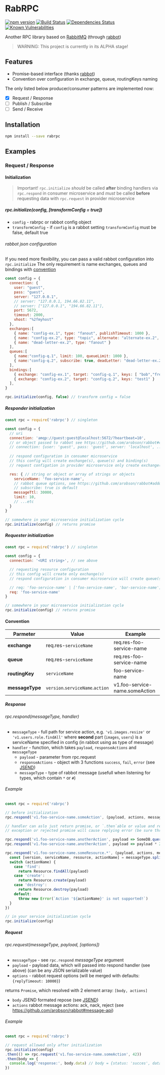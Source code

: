 # RabRPC
[![npm version](https://badge.fury.io/js/rabrpc.svg)](https://badge.fury.io/js/rabrpc)
[![Build Status](https://travis-ci.org/swarthy/rabrpc.svg?branch=master)](https://travis-ci.org/swarthy/rabrpc)
[![Dependencies Status](https://david-dm.org/swarthy/rabrpc.svg)]()
[![Known Vulnerabilities](https://snyk.io/test/npm/rabrpc/badge.svg)](https://snyk.io/test/npm/rabrpc)

Another RPC library based on [RabbitMQ](http://www.rabbitmq.com/) (through [rabbot](https://github.com/arobson/rabbot))

> WARNING: This project is currently in its ALPHA stage!

## Features

 * Promise-based interface (thanks [rabbot](https://github.com/arobson/rabbot))
 * Convention over configuration in exchange, queue, routingKeys naming

The only listed below producer/consumer patterns are implemented now:
* [x] Request / Response
* [ ] Publish / Subscribe
* [ ] Send / Receive

## Installation
```bash
npm install --save rabrpc
```

## Examples

### Request / Response

#### Initialization

> Important! `rpc.initialize` *should* be called **after** binding handlers via `rpc.respond` in consumer microservice and *must* be called **before** requesting data with `rpc.request` in provider microservice

##### rpc.initialize(config, [transformConfig = true])
 * `config` - rabrpc or rabbot config object
 * `transformConfig` - if `config` is a rabbot setting `transformConfig` must be false, default true

###### rabbot json configuration

If you need more flexibility, you can pass a valid rabbot configuration into `rpc.initialize`
The only requirement is name exchanges, queues and bindings with [convention](#convention)
```javascript
const config = {
  connection: {
    user: "guest",
    pass: "guest",
    server: "127.0.0.1",
    // server: "127.0.0.1, 194.66.82.11",
    // server: ["127.0.0.1", "194.66.82.11"],
    port: 5672,
    timeout: 2000,
    vhost: "%2fmyhost"
  },
  exchanges:[
    { name: "config-ex.1", type: "fanout", publishTimeout: 1000 },
    { name: "config-ex.2", type: "topic", alternate: "alternate-ex.2", persistent: true },
    { name: "dead-letter-ex.2", type: "fanout" }
  ],
  queues:[
    { name:"config-q.1", limit: 100, queueLimit: 1000 },
    { name:"config-q.2", subscribe: true, deadLetter: "dead-letter-ex.2" }
  ],
  bindings:[
    { exchange: "config-ex.1", target: "config-q.1", keys: [ "bob","fred" ] },
    { exchange: "config-ex.2", target: "config-q.2", keys: "test1" }
  ],
}

rpc.initialize(config, false) // transform config = false
```


##### Responder initialization

```javascript
const rpc = require('rabrpc') // singleton

const config = {
  // uri
  connection: 'amqp://guest:guest@localhost:5672/?heartbeat=10',
  // or object passed to rabbot see https://github.com/arobson/rabbot#configuration-via-json
  // connection: {user: 'guest', pass: 'guest', server: 'localhost', ...}
  
  // respond configuration in consumer microservice
  // this config will create exchange(s), queue(s) and binding(s)
  // request configation in provider microservice only create exchange(s)

  res: { // string or object or array of strings or objects
    serviceName: 'foo-service-name',
    // rabbot queue options, see https://github.com/arobson/rabbot#addqueue-queuename-options-connectionname-
    // subscribe: true is default
    messageTtl: 30000,
    limit: 10,
    // ...etc
  }
}

// somewhere in your microservice initialization cycle
rpc.initialize(config) // returns promise

```

##### Requester initialization

```javascript
const rpc = require('rabrpc') // singleton

const config = {
  connection: '<URI string>', // see above

  // requesting resource configuration
  // this config will create only exchange(s)
  // respond configuration in consumer microservice will create queue(s) and binding(s)

  // req: 'foo-service-name' | ['foo-service-name', 'bar-service-name'] | {serviceName: 'foo-service-name'} | [{serviceName: 'foo-service-name'}, {serviceName: 'bar-service-name'}]
  req: 'foo-service-name'
}

// somewhere in your microservice initialization cycle
rpc.initialize(config) // returns promise

```

#### Convention

| Parmeter        | Value                            | Example                        |
| --------------- | -------------------------------- | ------------------------------ |
| **exchange**    | req.res-`serviceName`            | req.res-foo-service-name       |
| **queue**       | req.res-`serviceName`            | req.res-foo-service-name       |
| **routingKey**  | `serviceName`                    | foo-service-name               |
| **messageType** | `version`.`serviceName`.`action` | v1.foo-service-name.someAction |

##### Response
###### rpc.respond(messageType, handler)
 * `messageType` - full path for service action, e.g. `'v1.images.resize'` or `'v1.users.role.findAll'` where **second** part (`images`, `users`) is a serviceName specified in config (in rabbot using as type of message)
 * `handler` - function, which takes `payload`, `responseActions` and `messageType`
   * `payload` - parameter from rpc.request
   * `responseActions` - object with 3 functions `success`, `fail`, `error` (see [JSEND](https://github.com/Prestaul/jsend))
   * `messageType` - type of rabbot message (usefull when listening for types, which contain `*` or `#`)

###### Example

```javascript
const rpc = require('rabrpc')

// before initialization
rpc.respond('v1.foo-service-name.someAction', (payload, actions, messageType) => actions.success(payload * 2))

// handler can aslo just return promise, or `.then`able or value and result will be replied with success status
// exception or rejected promise will cause replying error (be sure throw `Error` with message (JSEND requirement))

rpc.respond('v1.foo-service-name.anotherAction', payload => SomeDB.query({/* ... */}).then(rows => ({count: rows.count, data: rows})))
rpc.respond('v1.foo-service-name.anotherAction', payload => payload * 2)

rpc.respond('v1.foo-service-name.someResource.*', (payload, actions, messageType) => {
  const [version, serviceName, resource, actionName] = messageType.split('.')
  switch (actionName) {
    case 'find':
      return Resource.findAll(paylaod)
    case 'create':
      return Resource.create(payload)
    case 'destroy':
      return Resource.destroy(payload)
    default:
      throw new Error(`Action '${actionName}' is not supported!`)
  }
})

// in your service initialization cycle
rpc.initialize(config)

```

##### Request
###### rpc.request(messageType, payload, [options])
 * `messageType` - see `rpc.respond` *messageType* argument
 * `payload` - payload data, which will passed into respond handler (see above) (can be any JSON serializable value)
 * `options` - rabbot request options (will be merged with defaults: `{replyTimeout: 10000}`)

returns `Promise`, which resolved with 2 element array: `[body, actions]`
 * `body` JSEND formated repose (see [JSEND](https://github.com/Prestaul/jsend))
 * `actions` rabbot message actions: ack, nack, reject (see https://github.com/arobson/rabbot#message-api)

###### Example

```javascript
const rpc = require('rabrpc')

// request allowed only after initialization
rpc.initialize(config)
.then(() => rpc.request('v1.foo-service-name.someAction', 42))
.then(body => {
  console.log('response:', body.data) // body = {status: 'succes', data: 84}
})

```
